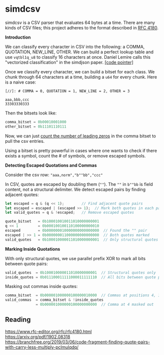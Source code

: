 # simdcsv

simdcsv is a CSV parser that evaluates 64 bytes at a time. There are many kinds of CSV files; this project adheres to the format described
in [RFC 4180](https://www.rfc-editor.org/rfc/rfc4180.html).

**Introduction**

We can classify every character in CSV into the following: a COMMA, QUOTATION, NEW_LINE, OTHER. We can build a perfect lookup table and use `vqtbl1q_u8` to classify 16 characters at once. Daniel Lemire calls this "vectorized classification" in the simdjson paper. [[code pointer]](https://github.com/friendlymatthew/simdcsv/blob/main/src/classifier.rs)

Once we classify every character, we can build a bitset for each class. We chunk through 64 characters at a time, building a `u64` for every chunk. Here is a naive case:

```
[//]: # COMMA = 0, QUOTATION = 1, NEW_LINE = 2, OTHER = 3

aaa,bbb,ccc
33303330333
```

Then the bitsets look like:

```rs
comma_bitset = 0b00010001000
other_bitset = 0b11101110111
```

Now, we can just [count the number of leading zeros](https://doc.rust-lang.org/std/primitive.u64.html#method.leading_zeros) in the comma bitset to pull the csv entries.

Using a bitset is pretty powerful in cases where one wants to check if there exists a symbol, count the # of symbols, or remove escaped symbols.

**Detecting Escaped Quotations and Commas**

Consider the csv row: `"aaa,norm","b""bb","ccc"`

In CSV, quotes are escaped by doubling them (`""`). The `""` in `b""bb` is field content, not a structural delimiter. We detect escaped pairs by finding adjacent quotes:

```rs
let escaped = q & (q << 1);        // Find adjacent quote pairs
let escaped = escaped | (escaped >> 1);  // Mark both quotes in each pair
let valid_quotes = q & !escaped;   // Remove escaped quotes
```

```rs
quote_bitset   = 0b100010010011010000000001
q << 1         = 0b000100100110100000000010
escaped        = 0b000000010000000000000000  // Found the "" pair
escaped | >> 1 = 0b000000011000000000000000  // Both quotes marked
valid_quotes   = 0b100010000011010000000001  // Only structural quotes remain
```

**Marking Inside Quotations**

With only structural quotes, we use parallel prefix XOR to mark all bits between quote pairs:

```rs
valid_quotes  = 0b100010000011010000000001  // Structural quotes only
inside_quotes = 0b011100011111000011111110  // All bits between quote pairs marked as 1
```

Masking out commas inside quotes:

```rs
comma_bitset  = 0b000001000000100000010000  // Commas at positions 4, 10, 18
valid_commas  = comma_bitset & !inside_quotes
              = 0b000001000000100000000000  // Comma at 4 masked out
```

## Reading

https://www.rfc-editor.org/rfc/rfc4180.html<br>
https://arxiv.org/pdf/1902.08318<br>
https://branchfree.org/2019/03/06/code-fragment-finding-quote-pairs-with-carry-less-multiply-pclmulqdq/<br>
